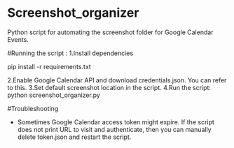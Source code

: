# Screenshot_organizer

Python script for automating the screenshot folder for Google Calendar Events.

#Running the script :
1.Install dependencies

pip install -r requirements.txt

2.Enable Google Calendar API and download credentials.json. You can refer to this.
3.Set default screenshot location in the script.
4.Run the script:
python screenshot_organizer.py

#Troubleshooting 
* Sometimes Google Calendar access token might expire. If the script does not print URL to visit and authenticate, then you can manually delete token.json and restart the script.
